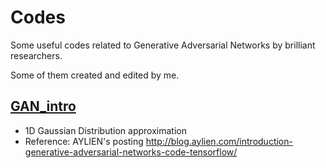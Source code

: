 # Codes
Some useful codes related to Generative Adversarial Networks by brilliant researchers.

Some of them created and edited by me.

## [GAN_intro](https://github.com/Jeonwonseok/GANs/tree/master/Codes/GAN_intro)
- 1D Gaussian Distribution approximation
- Reference: AYLIEN's posting http://blog.aylien.com/introduction-generative-adversarial-networks-code-tensorflow/

